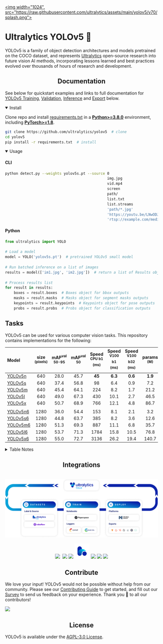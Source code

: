 <a href="https://ultralytics.com" target="_blank"><img width="1024", src="https://raw.githubusercontent.com/ultralytics/assets/main/yolov5/v70/splash.png"></a>

# Ultralytics YOLOv5 🚀

YOLOv5 is a family of object detection architectures and models pretrained on the COCO dataset, and represents <a href="https://ultralytics.com">Ultralytics</a> open-source research into future vision AI methods, incorporating lessons learned and best practices evolved over thousands of hours of research and development.

## <div align="center">Documentation</div>

See below for quickstart examples and links to full documentation for [YOLOv5 Training](./tutorials/train_custom_data.md), [Validation](./tutorials/val_custom_data.md), [Inference](./tutorials/inference.md) and [Export](./tutorials/model_export.md) below.

<details open>
<summary>Install</summary>

Clone repo and install [requirements.txt](https://github.com/ultralytics/yolov5/blob/master/requirements.txt) in a
[**Python>=3.8.0**](https://www.python.org/) environment, including
[**PyTorch>=1.8**](https://pytorch.org/get-started/locally/).

```bash
git clone https://github.com/ultralytics/yolov5  # clone
cd yolov5
pip install -r requirements.txt  # install
```

</details>

<details open>
<summary>Usage</summary>

#### CLI

```bash
python detect.py --weights yolov5s.pt --source 0                               # webcam
                                               img.jpg                       # image
                                               vid.mp4                       # video
                                               screen                        # screenshot
                                               path/                         # directory
                                               list.txt                      # list of images
                                               list.streams                  # list of streams
                                               'path/*.jpg'                  # glob
                                               'https://youtu.be/LNwODJXcvt4'  # YouTube
                                               'rtsp://example.com/media.mp4'  # RTSP, RTMP, HTTP stream
```

#### Python

```python
from ultralytics import YOLO

# Load a model
model = YOLO('yolov5s.pt')  # pretrained YOLOv5 small model

# Run batched inference on a list of images
results = model(['im1.jpg', 'im2.jpg'])  # return a list of Results objects

# Process results list
for result in results:
    boxes = result.boxes  # Boxes object for bbox outputs
    masks = result.masks  # Masks object for segment masks outputs
    keypoints = result.keypoints  # Keypoints object for pose outputs
    probs = result.probs  # Probs object for classification outputs
```

</details>

## Tasks

YOLOv5 can be used for various computer vision tasks. This repository contains implementations for the following:

| Model | size<br><sup>(pixels) | mAP<sup>val<br>50-95 | mAP<sup>val<br>50 | Speed<br><sup>CPU b1<br>(ms) | Speed<br><sup>V100 b1<br>(ms) | Speed<br><sup>V100 b32<br>(ms) | params<br><sup>(M) | FLOPs<br><sup>@640 (B |
| :-- | :-: | :-: | :-: | :-: | :-: | :-: | :-: | :-: |
| [YOLOv5n](https://github.com/ultralytics/yolov5/releases/download/v7.0/yolov5n.pt) | 640 | 28.0 | 45.7 | **45** | **6.3** | **0.6** | **1.9** | **4.5** |
| [YOLOv5s](https://github.com/ultralytics/yolov5/releases/download/v7.0/yolov5s.pt) | 640 | 37.4 | 56.8 | 98 | 6.4 | 0.9 | 7.2 | 16.5 |
| [YOLOv5m](https://github.com/ultralytics/yolov5/releases/download/v7.0/yolov5m.pt) | 640 | 45.4 | 64.1 | 224 | 8.2 | 1.7 | 21.2 | 49.0 |
| [YOLOv5l](https://github.com/ultralytics/yolov5/releases/download/v7.0/yolov5l.pt) | 640 | 49.0 | 67.3 | 430 | 10.1 | 2.7 | 46.5 | 109.1 |
| [YOLOv5x](https://github.com/ultralytics/yolov5/releases/download/v7.0/yolov5x.pt) | 640 | 50.7 | 68.9 | 766 | 12.1 | 4.8 | 86.7 | 205.7 |
|  |  |  |  |  |  |  |  |  |
| [YOLOv5n6](https://github.com/ultralytics/yolov5/releases/download/v7.0/yolov5n6.pt) | 1280 | 36.0 | 54.4 | 153 | 8.1 | 2.1 | 3.2 | 4.6 |
| [YOLOv5s6](https://github.com/ultralytics/yolov5/releases/download/v7.0/yolov5s6.pt) | 1280 | 44.8 | 63.7 | 385 | 8.2 | 3.6 | 12.6 | 16.8 |
| [YOLOv5m6](https://github.com/ultralytics/yolov5/releases/download/v7.0/yolov5m6.pt) | 1280 | 51.3 | 69.3 | 887 | 11.1 | 6.8 | 35.7 | 50.0 |
| [YOLOv5l6](https://github.com/ultralytics/yolov5/releases/download/v7.0/yolov5l6.pt) | 1280 | 53.7 | 71.3 | 1784 | 15.8 | 10.5 | 76.8 | 111.4 |
| [YOLOv5x6](https://github.com/ultralytics/yolov5/releases/download/v7.0/yolov5x6.pt) | 1280 | 55.0 | 72.7 | 3136 | 26.2 | 19.4 | 140.7 | 209.8 |

<details>
  <summary>Table Notes</summary>

- All checkpoints are trained to 300 epochs with default settings. Nano and Small models use [hyp.scratch-low.yaml](https://github.com/ultralytics/yolov5/blob/master/data/hyps/hyp.scratch-low.yaml) hyps, all others use [hyp.scratch-high.yaml](https://github.com/ultralytics/yolov5/blob/master/data/hyps/hyp.scratch-high.yaml).
- **mAP<sup>val</sup>** values are for single-model single-scale on [COCO val2017](https://cocodataset.org) dataset.<br>Reproduce by `python val.py --data coco.yaml --img 640 --conf 0.001 --iou 0.65`
- **Speed** averaged over COCO val images using a [AWS p3.2xlarge](https://aws.amazon.com/ec2/instance-types/p3/) instance. NMS times (~1-2 ms/img) not included.<br>Reproduce by `python val.py --data coco.yaml --img 640 --task speed --batch 1`
- **FLOPs** are typical per-image at 640 resolution, not including post-processing such as NMS. <br>**Reproduce** by `python --model yolov5n.pt --batch 1 --imgsz 640`

</details>

## <div align="center">Integrations</div>

<br>
<a align="center" href="https://bit.ly/ultralytics_hub" target="_blank">
<img width="1024" src="https://github.com/ultralytics/assets/raw/main/im/integrations-loop.png"></a>
<br>
<br>

<div align="center">
  <a href="https://roboflow.com/?ref=ultralytics">
    <img src="https://github.com/ultralytics/assets/raw/main/partners/logo-roboflow.png" width="10%" /></a>
  <img src="https://github.com/ultralytics/assets/raw/main/social/logo-transparent.png" width="15%" alt="" />
  <a href="https://cocoannotator.hotglue.me/?ref=ultralytics">
    <img src="https://github.com/ultralytics/assets/raw/main/partners/logo-cocoannotator.png" width="10%" /></a>
  <a href="https://roboflow.com/?ref=ultralytics">
    <img src="https://github.com/ultralytics/assets/raw/main/partners/logo-roboflow.png" width="10%" /></a>
  <a href="https://bit.ly/ultralytics_hub">
    <img src="https://github.com/ultralytics/assets/raw/main/partners/logo-ultralytics-hub.png" width="10%" /></a>
  <a href="https://clear.ml/">
    <img src="https://github.com/ultralytics/assets/raw/main/partners/logo-clearml.png" width="10%" /></a>
  <a href="https://www.comet.com/site/?ref=ultralytics">
    <img src="https://github.com/ultralytics/assets/raw/main/partners/logo-comet.png" width="10%" /></a>
  <a href="https://neptune.ai/">
    <img src="https://github.com/ultralytics/assets/raw/main/partners/logo-neptune.png" width="10%" /></a>
</div>

## <div align="center">Contribute</div>

We love your input! YOLOv5 would not be possible without help from our community. Please see our [Contributing Guide](https://docs.ultralytics.com/help/contributing) to get started, and fill out our [Survey](https://ultralytics.com/survey?utm_source=github&utm_medium=social&utm_campaign=Survey) to send us feedback on your experience. Thank you 🙏 to all our contributors!

<!-- CONTRIBS-LIST:START - Do not remove or modify this section -->
<!-- prettier-ignore-start -->
<!-- markdownlint-disable -->

<a href="https://github.com/ultralytics/yolov5/graphs/contributors">
<img src="https://contrib.rocks/image?repo=ultralytics/yolov5" /></a>

<!-- CONTRIBS-LIST:END -->
<!-- prettier-ignore-end -->
<!-- markdownlint-enable -->

## <div align="center">License</div>

YOLOv5 is available under the [AGPL-3.0 License](https://choosealicense.com/licenses/agpl-3.0/).
